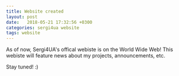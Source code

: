 ```yaml
---
title: Website created
layout: post
date:   2018-05-21 17:32:56 +0300
categories: sergi4ua website
tags: website
---
```

As of now, Sergi4UA's offical webiste is on the World Wide Web! This webiste will feature news about my projects, announcements, etc.

Stay tuned! :)